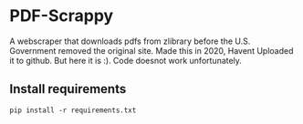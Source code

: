 # PDF-Scrappy

A webscraper that downloads pdfs from zlibrary before the U.S. Government removed the original site.
Made this in 2020, Havent Uploaded it to github. But here it is :). Code doesnot work unfortunately.

## Install requirements
```
pip install -r requirements.txt
```
